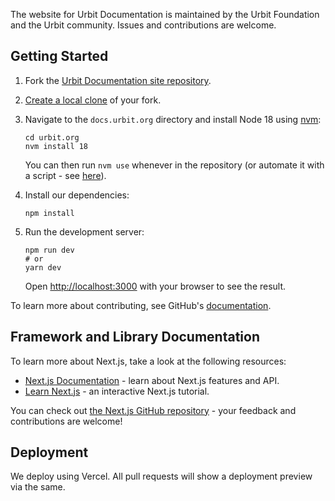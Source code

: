 The website for Urbit Documentation is maintained by the Urbit Foundation and the Urbit community. Issues and contributions are welcome.

## Getting Started

1. Fork the [Urbit Documentation site repository](https://github.com/urbit/docs.urbit.org).

2. [Create a local clone](https://help.github.com/articles/cloning-a-repository/) of your fork.

3. Navigate to the `docs.urbit.org` directory and install Node 18 using [nvm](https://github.com/nvm-sh/nvm):

    ```shell
    cd urbit.org
    nvm install 18
    ```
    You can then run `nvm use` whenever in the repository (or automate it with a script - see [here](https://github.com/nvm-sh/nvm#deeper-shell-integration)).

4. Install our dependencies:

    ```shell
    npm install
    ```

5. Run the development server:

    ```shell
    npm run dev
    # or
    yarn dev
    ```

    Open [http://localhost:3000](http://localhost:3000) with your browser to see the result.

To learn more about contributing, see GitHub's [documentation](https://docs.github.com/en/get-started/quickstart/contributing-to-projects).


## Framework and Library Documentation

To learn more about Next.js, take a look at the following resources:

- [Next.js Documentation](https://nextjs.org/docs) - learn about Next.js features and API.
- [Learn Next.js](https://nextjs.org/learn) - an interactive Next.js tutorial.

You can check out [the Next.js GitHub repository](https://github.com/vercel/next.js/) - your feedback and contributions are welcome!

## Deployment

We deploy using Vercel. All pull requests will show a deployment preview via the same.
